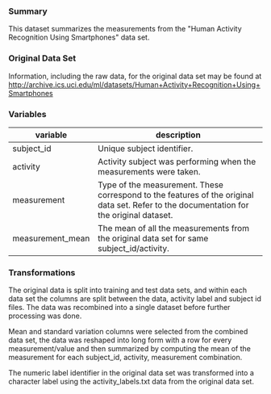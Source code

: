 ### Summary

This dataset summarizes the measurements from the "Human Activity Recognition Using Smartphones" data set.

### Original Data Set

Information, including the raw data, for the original data set may be found at http://archive.ics.uci.edu/ml/datasets/Human+Activity+Recognition+Using+Smartphones

### Variables

| variable         | description                                                                                                                              |
|------------------|------------------------------------------------------------------------------------------------------------------------------------------|
| subject_id       | Unique subject identifier.                                                                                                               |
| activity         | Activity subject was performing when the measurements were taken.                                                                        |
| measurement      | Type of the measurement. These correspond to the features of the original data set. Refer to the documentation for the original dataset. |
| measurement_mean | The mean of all the measurements from the original data set for same subject_id/activity.                                                |

### Transformations

The original data is split into training and test data sets, and within each data set the columns are split between the data, activity label and subject id files.
The data was recombined into a single dataset before further processing was done. 

Mean and standard variation columns were selected from the combined data set, the data was reshaped into long form with a row for every measurement/value and then summarized
by computing the mean of the measurement for each subject_id, activity, measurement combination.


The numeric label identifier in the original data set was transformed into a character label using the activity_labels.txt data from the original data set.
